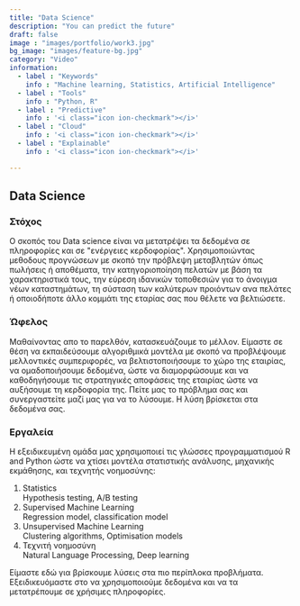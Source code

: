 ```yaml
---
title: "Data Science"
description: "You can predict the future"
draft: false
image : "images/portfolio/work3.jpg"
bg_image: "images/feature-bg.jpg"
category: "Video"
information:
  - label : "Keywords"
    info : "Machine learning, Statistics, Artificial Intelligence"
  - label : "Tools"
    info : "Python, R"
  - label : "Predictive"
    info : '<i class="icon ion-checkmark"></i>'
  - label : "Cloud"
    info : '<i class="icon ion-checkmark"></i>'
  - label : "Explainable"
    info : '<i class="icon ion-checkmark"></i>'

---
```


## Data Science

<h3> Στόχος </h3>

Ο σκοπός του Data science είναι να μετατρέψει τα δεδομένα σε πληροφορίες και σε "ενέργειες κερδοφορίας". Χρησιμοποιώντας μεθοδους προγνώσεων με σκοπό την πρόβλεψη μεταβλητών όπως πωλήσεις ή αποθέματα, την κατηγοριοποίηση πελατών με βάση τα χαρακτηριστικά τους, την εύρεση ιδανικών τοποθεσιών για το άνοιγμα νέων καταστημάτων, τη σύσταση των καλύτερων προιόντων ανα πελάτες ή οποιοδήποτε άλλο κομμάτι της εταρίας σας που θέλετε να βελτιώσετε.

<h3> Ώφελος </h3>

Μαθαίνοντας απο το παρελθόν, κατασκευάζουμε το μέλλον.
Είμαστε σε θέση να εκπαιδεύσουμε αλγοριθμικά μοντέλα με σκοπό να προβλέψουμε μελλοντικές συμπεριφορές, να βελτιστοποιήσουμε το χώρο της εταιρίας, να ομαδοποιήσουμε δεδομένα, ώστε να διαμορφώσουμε και να καθοδηγήσουμε τις στρατηγικές αποφάσεις της εταιρίας ώστε να αυξήσουμε τη κερδοφορία της.
Πείτε μας το πρόβλημα σας και συνεργαστείτε μαζί μας για να το λύσουμε. Η λύση βρίσκεται στα δεδομένα σας.

<h3> Εργαλεία </h3>

Η εξειδικευμένη ομάδα μας χρησιμοποιεί τις γλώσσες προγραμματισμού R and Python ώστε να χτίσει μοντέλα στατιστικής ανάλυσης, μηχανικής εκμάθησης, και τεχνητής νοημοσύνης: 

<ol>
  <li>Statistics</li> Hypothesis testing, A/B testing
  <li>Supervised Machine Learning</li> Regression model, classification model
  <li>Unsupervised Machine Learning</li> Clustering algorithms, Optimisation models
  <li>Τεχνιτή νοημοσύνη</li> Natural Language Processing, Deep learning
</ol>

Είμαστε εδώ για βρίσκουμε λύσεις στα πιο περίπλοκα προβλήματα. Εξειδικευόμαστε στο να χρησιμοποιούμε δεδομένα και να τα μετατρέπουμε σε χρήσιμες πληροφορίες.
